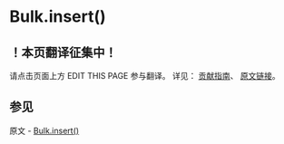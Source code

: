 # Bulk.insert()

## ！本页翻译征集中！

请点击页面上方 EDIT THIS PAGE 参与翻译。
详见：
[贡献指南]( https://github.com/JinMuInfo/MongoDB-Manual-zh/blob/master/CONTRIBUTING.md )、
[原文链接](  https://docs.mongodb.com/manual/reference/method/Bulk.insert/  )。

## 参见

原文 - [Bulk.insert()]( https://docs.mongodb.com/manual/reference/method/Bulk.insert/ )

